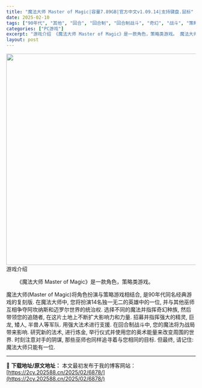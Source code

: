 ```yaml
---
title: "魔法大师 Master of Magic|容量7.89GB|官方中文v1.09.14|支持键盘.鼠标"
date: 2025-02-10
tags: ["90年代", "其他", "回合", "回合制", "回合制战斗", "奇幻", "战斗", "策略", "角色"]
categories: ["PC游戏"]
excerpt: "游戏介绍 《魔法大师 Master of Magic》是一款角色，策略类游戏。 魔法大师(Master of Magic)将角色扮演与策略游戏相结合, 是90年代同名经典游戏的复刻版. 在魔法大师中, 您将扮演14名独一无二的英雄中的一位, 并与其他巫师互相争夺阿坎纳斯和迈罗尔世界的统治权. 选择不&hellip;"
layout: post
---
```


<img src="https://2cy.202588.cn/wp-content/uploads/2025/02/2025021115292699.webp" alt="" width="1000" height="562" class="aligncenter size-full wp-image-7167" />
游戏介绍
<p style="white-space: normal; text-indent: 2em; text-align: left;">《魔法大师 Master of Magic》是一款角色，策略类游戏。

魔法大师(Master of Magic)将角色扮演与策略游戏相结合, 是90年代同名经典游戏的复刻版.
在魔法大师中, 您将扮演14名独一无二的英雄中的一位, 并与其他巫师互相争夺阿坎纳斯和迈罗尔世界的统治权.
选择不同的魔法并指挥奇幻种族, 然后带领您的追随者, 在这片土地上不断扩大影响力和力量.
招募并指挥强大的精灵, 巨龙, 矮人, 半兽人等军队. 用强大法术进行支援. 在回合制战斗中, 您的魔法将为战局带来影响.
研究新的法术, 进行炼金, 举行仪式并使用您的奥术能量来改变周围的世界.
时刻注意对手的阴谋, 那些巫师也同样追寻着与您相同的目标. 但最终, 请记住: 魔法大师只能有一位.</p>

</div>

---
📖 **下载地址/原文地址：** 本文最初发布于我的博客网站：[https://2cy.202588.cn/2025/02/6878/](https://2cy.202588.cn/2025/02/6878/)

